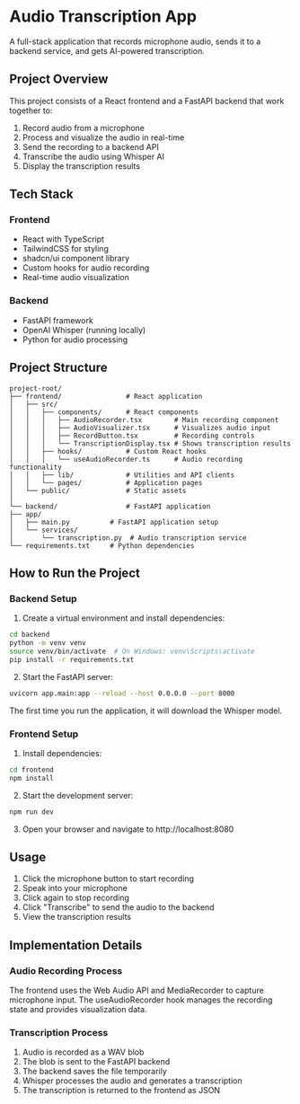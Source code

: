 # Audio Transcription App

A full-stack application that records microphone audio, sends it to a backend service, and gets AI-powered transcription.

## Project Overview

This project consists of a React frontend and a FastAPI backend that work together to:
1. Record audio from a microphone
2. Process and visualize the audio in real-time
3. Send the recording to a backend API
4. Transcribe the audio using Whisper AI
5. Display the transcription results

## Tech Stack

### Frontend
- React with TypeScript
- TailwindCSS for styling
- shadcn/ui component library
- Custom hooks for audio recording
- Real-time audio visualization

### Backend
- FastAPI framework
- OpenAI Whisper (running locally)
- Python for audio processing

## Project Structure
```
project-root/
├── frontend/                # React application
│   ├── src/
│   │   ├── components/      # React components
│   │   │   ├── AudioRecorder.tsx        # Main recording component
│   │   │   ├── AudioVisualizer.tsx      # Visualizes audio input
│   │   │   ├── RecordButton.tsx         # Recording controls
│   │   │   └── TranscriptionDisplay.tsx # Shows transcription results
│   │   ├── hooks/           # Custom React hooks
│   │   │   └── useAudioRecorder.ts      # Audio recording functionality
│   │   ├── lib/             # Utilities and API clients
│   │   └── pages/           # Application pages
│   └── public/              # Static assets
│
└── backend/                 # FastAPI application
├── app/
│   ├── main.py          # FastAPI application setup
│   └── services/
│       └── transcription.py  # Audio transcription service
└── requirements.txt     # Python dependencies
```

## How to Run the Project

### Backend Setup

1. Create a virtual environment and install dependencies:
```bash
cd backend
python -m venv venv
source venv/bin/activate  # On Windows: venv\Scripts\activate
pip install -r requirements.txt
```

2. Start the FastAPI server:
```bash
uvicorn app.main:app --reload --host 0.0.0.0 --port 8000
```
The first time you run the application, it will download the Whisper model.

### Frontend Setup

1. Install dependencies:
```bash
cd frontend
npm install
```

2. Start the development server:
```bash
npm run dev
```

3. Open your browser and navigate to http://localhost:8080

## Usage

1. Click the microphone button to start recording
2. Speak into your microphone
3. Click again to stop recording
4. Click "Transcribe" to send the audio to the backend
5. View the transcription results
 

## Implementation Details

### Audio Recording Process
The frontend uses the Web Audio API and MediaRecorder to capture microphone input. The useAudioRecorder hook manages the recording state and provides visualization data.


### Transcription Process

1. Audio is recorded as a WAV blob
2. The blob is sent to the FastAPI backend
3. The backend saves the file temporarily
4. Whisper processes the audio and generates a transcription
5. The transcription is returned to the frontend as JSON

